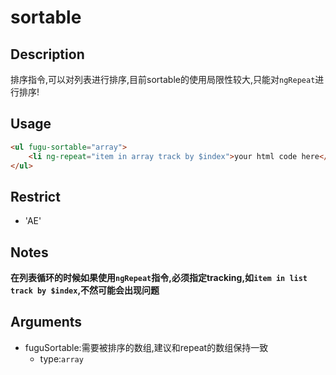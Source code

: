 # sortable
## Description

排序指令,可以对列表进行排序,目前sortable的使用局限性较大,只能对`ngRepeat`进行排序!

## Usage

``` html
<ul fugu-sortable="array">
    <li ng-repeat="item in array track by $index">your html code here</li>
</ul>
```
## Restrict

- 'AE'

## Notes

**在列表循环的时候如果使用`ngRepeat`指令,必须指定tracking,如`item in list track by $index`,不然可能会出现问题**



## Arguments

- fuguSortable:需要被排序的数组,建议和repeat的数组保持一致
    - type:`array`
